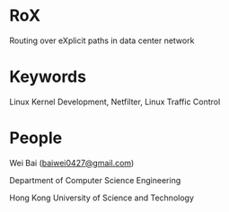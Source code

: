 RoX
===

Routing over eXplicit paths in data center network

Keywords
===

Linux Kernel Development, Netfilter, Linux Traffic Control 

People
===

Wei Bai (baiwei0427@gmail.com)

Department of Computer Science Engineering

Hong Kong University of Science and Technology
